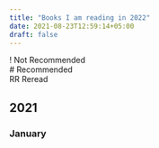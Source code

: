 ```yaml
---
title: "Books I am reading in 2022"
date: 2021-08-23T12:59:14+05:00
draft: false
---
```


! Not Recommended  
\# Recommended  
RR Reread

## 2021

### January

